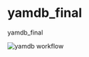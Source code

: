 # yamdb_final
yamdb_final

![yamdb workflow](https://github.com/Ludmila-Glushkova/yamdb_final/actions/workflows/yamdb_workflow.yml/badge.svg)

